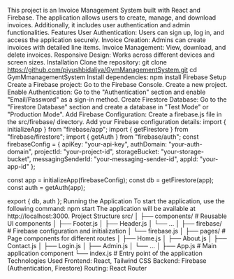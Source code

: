 This project is an Invoice Management System built with React and Firebase. The application allows users to create, manage, and download invoices. Additionally, it includes user authentication and admin functionalities.
Features
User Authentication: Users can sign up, log in, and access the application securely.
Invoice Creation: Admins can create invoices with detailed line items.
Invoice Management: View, download, and delete invoices.
Responsive Design: Works across different devices and screen sizes.
Installation
Clone the repository:
git clone https://github.com/piyushbidaliya/GymManagementSystem.git
cd GymMmanagementSystem
Install dependencies:
npm install
Firebase Setup
Create a Firebase project:
Go to the Firebase Console.
Create a new project.
Enable Authentication:
Go to the "Authentication" section and enable "Email/Password" as a sign-in method.
Create Firestore Database:
Go to the "Firestore Database" section and create a database in "Test Mode" or "Production Mode".
Add Firebase Configuration:
Create a firebase.js file in the src/firebase/ directory.
Add your Firebase configuration details:
import { initializeApp } from "firebase/app";
import { getFirestore } from "firebase/firestore";
import { getAuth } from "firebase/auth";
const firebaseConfig = {
  apiKey: "your-api-key",
  authDomain: "your-auth-domain",
  projectId: "your-project-id",
  storageBucket: "your-storage-bucket",
  messagingSenderId: "your-messaging-sender-id",
  appId: "your-app-id"
};

const app = initializeApp(firebaseConfig);
const db = getFirestore(app);
const auth = getAuth(app);

export { db, auth };
Running the Application
To start the application, use the following command:
npm start
The application will be available at http://localhost:3000.
Project Structure
src/
│
├── components/             # Reusable UI components
│   ├── Footer.js
│   ├── Header.js
│   └── ...
│
├── firebase/               # Firebase configuration and initialization
│   └── firebase.js
│
├── pages/                  # Page components for different routes
│   ├── Home.js
│   ├── About.js
│   ├── Contact.js
│   ├── Login.js
│   ├── Admin.js
│   └── ...
│
├── App.js                  # Main application component
└── index.js                # Entry point of the application
Technologies Used
Frontend: React, Tailwind CSS
Backend: Firebase (Authentication, Firestore)
Routing: React Router
